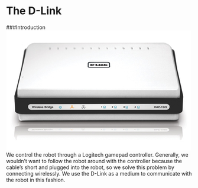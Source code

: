 # The D-Link
###Introduction
![](./image07.jpg) <br />
We control the robot through a Logitech gamepad controller. Generally, we wouldn’t want to follow the robot around with the controller because the cable’s short and plugged into the robot, so we solve this problem by connecting wirelessly. We use the D-Link as a medium to communicate with the robot in this fashion.
